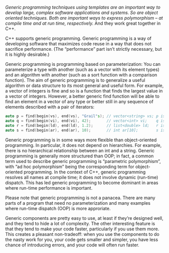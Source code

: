 _Generic programming techniques using templates are an important way to develop large, complex software applications and systems. So are object oriented techniques. Both are important ways to express polymorphism – at compile time and at run time, respectively._ And they work great together in C++.

C++ supports generic programming. Generic programming is a way of developing software that maximizes code reuse in a way that does not sacrifice performance. (The “performance” part isn’t strictly necessary, but it is highly desirable.)

Generic programming is programming based on parameterization: You can parameterize a type with another (such as a vector with its element types) and an algorithm with another (such as a sort function with a comparison function). The aim of generic programming is to generalize a useful algorithm or data structure to its most general and useful form. For example, a vector of integers is fine and so is a function that finds the largest value in a vector of integers. However, a better generic find function will be able to find an element in a vector of any type or better still in any sequence of elements described with a pair of iterators:

```cpp
auto p = find(begin(vs), end(vs), "Grail"s); // vector<string> vs; p is vector<string>::iterator 
auto q = find(begin(vi), end(vi), 42);       // vector<int> vi;    q is vector<int>::iterator 
auto r = find(begin(ld), end(ld), 1.2);      // list<double> ld;   r is list<double>::iterator 
auto s = find(begin(ar), end(ar), 10);       // int ar[10];        s is int *
```

Generic programming is in some ways more flexible than object-oriented programming. In particular, it does not depend on hierarchies. For example, there is no hierarchical relationship between an int and a string. Generic programming is generally more structured than OOP; in fact, a common term used to describe generic programming is “parametric polymorphism”, with “ad hoc polymorphism” being the corresponding term for object-oriented programming. In the context of C++, generic programming resolves all names at compile time; it does not involve dynamic (run-time) dispatch. This has led generic programming to become dominant in areas where run-time performance is important.

Please note that generic programming is not a panacea. There are many parts of a program that need no parameterization and many examples where run-time dispatch (OOP) is more approriate.

Generic components are pretty easy to use, at least if they’re designed well, and they tend to hide a lot of complexity. The other interesting feature is that they tend to make your code faster, particularly if you use them more. This creates a pleasant non-tradeoff: when you use the components to do the nasty work for you, your code gets smaller and simpler, you have less chance of introducing errors, and your code will often run faster.
